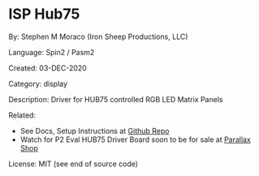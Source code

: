 # ISP Hub75

By: Stephen M Moraco (Iron Sheep Productions, LLC)

Language: Spin2 / Pasm2

Created: 03-DEC-2020

Category: display

Description:
Driver for HUB75 controlled RGB LED Matrix Panels

Related: 

- See Docs, Setup Instructions at [Github Repo](https://github.com/ironsheep/p2-LED-Matrix-Driver)
- Watch for P2 Eval HUB75 Driver Board soon to be for sale at [Parallax Shop](https://www.parallax.com/product-category/propeller-2/)

License: MIT (see end of source code)
